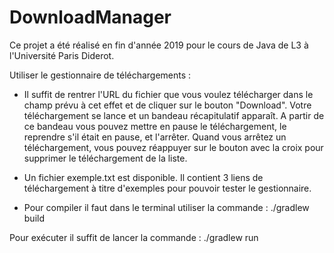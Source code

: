 # DownloadManager

Ce projet a été réalisé en fin d'année 2019 pour le cours de Java de L3 à l'Université Paris Diderot.

Utiliser le gestionnaire de téléchargements :

- Il suffit de rentrer l'URL du fichier que vous voulez télécharger dans le champ prévu
à cet effet et de cliquer sur le bouton "Download".
Votre téléchargement se lance et un bandeau récapitulatif apparaît.
A partir de ce bandeau vous pouvez mettre en pause le téléchargement, le reprendre s'il était
en pause, et l'arrêter. Quand vous arrêtez un téléchargement, vous pouvez réappuyer sur le
bouton avec la croix pour supprimer le téléchargement de la liste.

- Un fichier exemple.txt est disponible. Il contient 3 liens de téléchargement à titre
d'exemples pour pouvoir tester le gestionnaire.

- Pour compiler il faut dans le terminal utiliser la commande :
./gradlew build

Pour exécuter il suffit de lancer la commande :
./gradlew run
